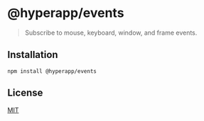# @hyperapp/events

> Subscribe to mouse, keyboard, window, and frame events.

## Installation

```console
npm install @hyperapp/events
```

## License

[MIT](../../LICENSE.md)
